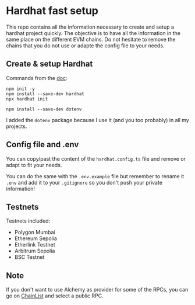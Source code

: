 # Hardhat fast setup

This repo contains all the information necessary to create and setup a hardhat project quickly. The objective is to have all the information in the same place on the different EVM chains. Do not hesitate to remove the chains that you do not use or adapte the config file to your needs.

## Create & setup Hardhat

Commands from the [doc](https://hardhat.org/hardhat-runner/docs/getting-started):
```shell
npm init -y
npm install --save-dev hardhat
npx hardhat init

npm install --save-dev dotenv
```

I added the `dotenv` package because I use it (and you too probably) in all my projects.

## Config file and .env

You can copy/past the content of the `hardhat.config.ts` file and remove or adapt to fit your needs.

You can do the same with the `.env.example` file but remember to rename it `.env` and add it to your `.gitignore` so you don't push your private information!

## Testnets

Testnets included:
- Polygon Mumbai
- Ethereum Sepolia
- Etherlink Testnet
- Arbitrum Sepolia
- BSC Testnet

## Note

If you don't want to use Alchemy as provider for some of the RPCs, you can go on [ChainList](https://chainlist.org/) and select a public RPC.